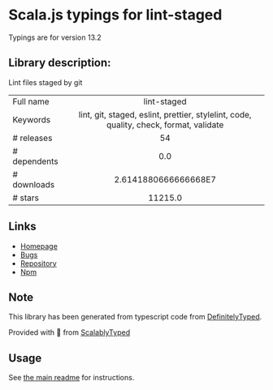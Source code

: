 
# Scala.js typings for lint-staged

Typings are for version 13.2

## Library description:
Lint files staged by git

|                    |                 |
| ------------------ | :-------------: |
| Full name          | lint-staged |
| Keywords           | lint, git, staged, eslint, prettier, stylelint, code, quality, check, format, validate |
| # releases         | 54 |
| # dependents       | 0.0 |
| # downloads        | 2.6141880666666668E7 |
| # stars            | 11215.0 |

## Links
- [Homepage](https://github.com/okonet/lint-staged#readme)
- [Bugs](https://github.com/okonet/lint-staged/issues)
- [Repository](https://github.com/okonet/lint-staged)
- [Npm](https://www.npmjs.com/package/lint-staged)
    


## Note
This library has been generated from typescript code from [DefinitelyTyped](https://definitelytyped.org).

Provided with :purple_heart: from [ScalablyTyped](https://github.com/oyvindberg/ScalablyTyped)

## Usage
See [the main readme](../../readme.md) for instructions.



